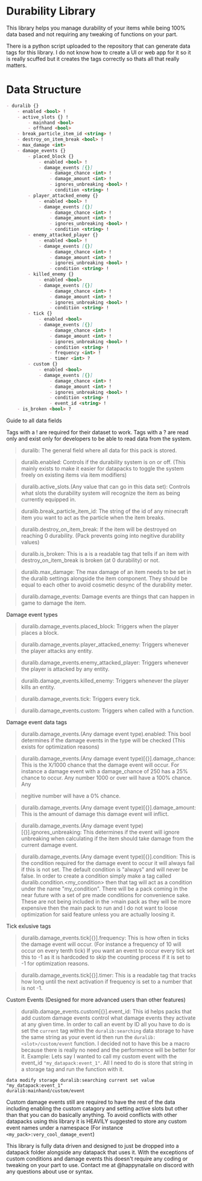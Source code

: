 # Durability Library
This library helps you manage durability of your items while being 100% data based and not requiring any tweaking of functions on your part.

There is a python script uploaded to the repository that can generate data tags for this library. I do not know how to create a UI or web app for it so it is really scuffed but it creates the tags correctly so thats all that really matters.

# Data Structure
````markdown
- duralib {}
	- enabled <bool> !
	- active_slots {} !
		- mainhand <bool>
		- offhand <bool>
	- break_particle_item_id <string> !
	- destroy_on_item_break <bool> !
	- max_damage <int>
	- damage_events {}
		- placed_block {}
			- enabled <bool> !
			- damage_events [{}]
				- damage_chance <int> !
				- damage_amount <int> ! 
				- ignores_unbreaking <bool> !
				- condition <string> !
		- player_attacked_enemy {}
			- enabled <bool> !
			- damage_events [{}]
				- damage_chance <int> !
				- damage_amount <int> ! 
				- ignores_unbreaking <bool> !
				- condition <string> !
		- enemy_attacked_player {}
			- enabled <bool> !
			- damage_events [{}]
				- damage_chance <int> !
				- damage_amount <int> ! 
				- ignores_unbreaking <bool> !
				- condition <string> !
		- killed_enemy {}
			- enabled <bool>
			- damage_events [{}]
				- damage_chance <int> !
				- damage_amount <int> ! 
				- ignores_unbreaking <bool> !
				- condition <string> !
		- tick {}
			- enabled <bool>
			- damage_events [{}]
				- damage_chance <int> !
				- damage_amount <int> ! 
				- ignores_unbreaking <bool> !
				- condition <string> !
				- frequency <int> !
				- timer <int> ?
        - custom {}
			- enabled <bool>
			- damage_events [{}]
				- damage_chance <int> !
				- damage_amount <int> ! 
				- ignores_unbreaking <bool> !
				- condition <string> !
				- event_id <string> !
	- is_broken <bool> ?
````
Guide to all data fields

Tags with a ! are required for their dataset to work.
Tags with a ? are read only and exist only for developers to be able to read data from the system.

>duralib: The general field where all data for this pack is stored.

>duralib.enabled: Controls if the durability system is on or off. (This mainly exists to make it easier for datapacks to toggle the system freely on existing items via item modifiers)

>duralib.active_slots.(Any value that can go in this data set): Controls what slots the durability system will recognize the item as being currently equipped in.

>duralib.break_particle_item_id: The string of the id of any minecraft item you want to act as the particle when the item breaks.

>duralib.destroy_on_item_break: If the item will be destroyed on reaching 0 durability. (Pack prevents going into negitive durability values)

>duralib.is_broken: This is a is a readable tag that tells if an item with destroy_on_item_break is broken (at 0 durability) or not.

>duralib.max_damage: The max damage of an item needs to be set in the duralib settings alongside the item component. They should be equal to each other to avoid cosmetic desync of the durability meter.

>duralib.damage_events: Damage events are things that can happen in game to damage the item.

Damage event types
>duralib.damage_events.placed_block: Triggers when the player places a block.

>duralib.damage_events.player_attacked_enemy: Triggers whenever the player attacks any entity.

>duralib.damage_events.enemy_attacked_player: Triggers whenever the player is attacked by any entity.

>duralib.damage_events.killed_enemy: Triggers whenever the player kills an entity.

>duralib.damage_events.tick: Triggers every tick.

>duralib.damage_events.custom: Triggers when called with a function.

Damage event data tags
>duralib.damage_events.(Any damage event type).enabled: This bool determines if the damage events in the type will be checked (This exists for optimization reasons)


>duralib.damage_events.(Any damage event type)[{}].damage_chance: This is the X/1000 chance that the damage event will occur. For instance a damage event with a damage_chance of 250 has a 25% chance to occur. Any number 1000 or over will have a 100% chance. Any

>negitive number will have a 0% chance.

>duralib.damage_events.(Any damage event type)[{}].damage_amount: This is the amount of damage this damage event will inflict.

>duralib.damage_events.(Any damage event type)[{}].ignores_unbreaking: This determines if the event will ignore unbreaking when calculating if the item should take damage from the current damage event.

>duralib.damage_events.(Any damage event type)[{}].condition: This is the condition required for the damage event to occur it will always fail if this is not set. The default condition is "always" and will never be false. In order to create a condition simply
>make a tag called duralib.condition.<my_condition> then that tag will act as a condition under the name "my_condition". There will be a pack coming in the near future with a set of pre made conditions for convenience sake. These are not being included in the >main pack as they will be more expensive then the main pack to run and I do not want to loose optimization for said feature unless you are actually loosing it.

Tick exlusive tags

>duralib.damage_events.tick[{}].frequency: This is how often in ticks the damage event will occur. (For instance a frequency of 10 will occur on every tenth tick) If you want an event to occur every tick set this to -1 as it is hardcoded to skip the counting process if it is set to -1 for optimization reasons.

>duralib.damage_events.tick[{}].timer: This is a readable tag that tracks how long until the next activation if frequency is set to a number that is not -1.

Custom Events (Designed for more advanced users than other features)

>duralib.damage_events.custom[{}].event_id: This id helps packs that add custom damage events control what damage events they activate at any given time.
>In order to call an event by ID all you have to do is set the `current` tag within the `duralib:searching` data storage to have the same string as your event id then run the ``duralib:<slot>/custom/event`` function. I decided not to have this be a macro because there is really no need and the performence will be better for it.
Example: Lets say I wanted to call my custom event with the event_id `"my_datapack:event_1"`. All I need to do is store that string in a storage tag and run the function with it.
````mcfunction
data modify storage duralib:searching current set value "my_datapack:event_1"
duralib:mainhand/custom/event
````
Custom damage events still are required to have the rest of the data including enabling the custom catagory and setting active slots but other than that you can do basically anything.
To avoid conflicts with other datapacks using this library it is HEAVILY suggested to store any custom event names under a namespace (For instance `<my_pack>:very_cool_damage_event`)

This library is fully data driven and designed to just be dropped into a datapack folder alongside any datapack that uses it. With the exceptions of custom conditions and damage events this doesn't require any coding or tweaking on your part to use. Contact me at @happynatalie on discord with any questions about use or syntax.
